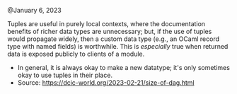 
@January 6, 2023

Tuples are useful in purely local contexts, where the documentation benefits of richer data types are unnecessary; but, if the use of tuples would propagate widely, then a custom data type (e.g., an OCaml record type with named fields) is worthwhile. This is _especially_ true when returned data is exposed publicly to clients of a module.
- In general, it is always okay to make a new datatype; it's only sometimes okay to use tuples in their place.
- Source: https://dcic-world.org/2023-02-21/size-of-dag.html
